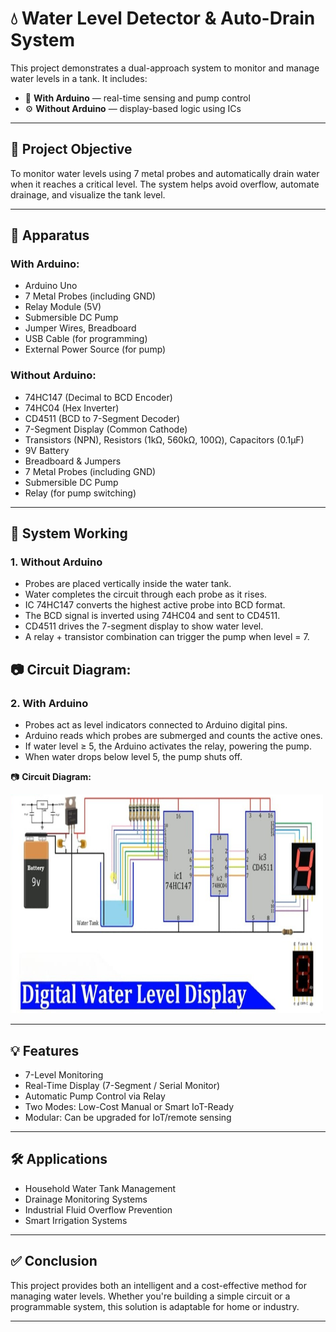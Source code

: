 # 💧 Water Level Detector & Auto-Drain System

This project demonstrates a dual-approach system to monitor and manage water levels in a tank. It includes:

- 🧠 **With Arduino** — real-time sensing and pump control
- ⚙️ **Without Arduino** — display-based logic using ICs

---

## 📌 Project Objective

To monitor water levels using 7 metal probes and automatically drain water when it reaches a critical level. The system helps avoid overflow, automate drainage, and visualize the tank level.

---

## 🧰 Apparatus

### With Arduino:
- Arduino Uno
- 7 Metal Probes (including GND)
- Relay Module (5V)
- Submersible DC Pump
- Jumper Wires, Breadboard
- USB Cable (for programming)
- External Power Source (for pump)

### Without Arduino:
- 74HC147 (Decimal to BCD Encoder)
- 74HC04 (Hex Inverter)
- CD4511 (BCD to 7-Segment Decoder)
- 7-Segment Display (Common Cathode)
- Transistors (NPN), Resistors (1kΩ, 560kΩ, 100Ω), Capacitors (0.1µF)
- 9V Battery
- Breadboard & Jumpers
- 7 Metal Probes (including GND)
- Submersible DC Pump
- Relay (for pump switching)

---

## 🔧 System Working

### 1. Without Arduino

- Probes are placed vertically inside the water tank.
- Water completes the circuit through each probe as it rises.
- IC 74HC147 converts the highest active probe into BCD format.
- The BCD signal is inverted using 74HC04 and sent to CD4511.
- CD4511 drives the 7-segment display to show water level.
- A relay + transistor combination can trigger the pump when level = 7.

📷 **Circuit Diagram:**
---

### 2. With Arduino

- Probes act as level indicators connected to Arduino digital pins.
- Arduino reads which probes are submerged and counts the active ones.
- If water level ≥ 5, the Arduino activates the relay, powering the pump.
- When water drops below level 5, the pump shuts off.

📷 **Circuit Diagram:**


<img src="Without_Arduino/Circuit_diagram.png" width="500" height="350" alt="Water Level Detector">

---

## 💡 Features

- 7-Level Monitoring
- Real-Time Display (7-Segment / Serial Monitor)
- Automatic Pump Control via Relay
- Two Modes: Low-Cost Manual or Smart IoT-Ready
- Modular: Can be upgraded for IoT/remote sensing

---

## 🛠 Applications

- Household Water Tank Management
- Drainage Monitoring Systems
- Industrial Fluid Overflow Prevention
- Smart Irrigation Systems

---

## ✅ Conclusion

This project provides both an intelligent and a cost-effective method for managing water levels. Whether you're building a simple circuit or a programmable system, this solution is adaptable for home or industry.

---



